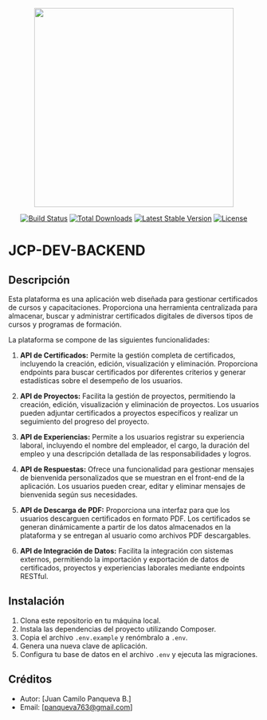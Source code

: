<p align="center"><a href="https://laravel.com" target="_blank"><img src="https://raw.githubusercontent.com/laravel/art/master/logo-lockup/5%20SVG/2%20CMYK/1%20Full%20Color/laravel-logolockup-cmyk-red.svg" width="400"></a></p>

<p align="center">
<a href="https://travis-ci.org/laravel/framework"><img src="https://travis-ci.org/laravel/framework.svg" alt="Build Status"></a>
<a href="https://packagist.org/packages/laravel/framework"><img src="https://img.shields.io/packagist/dt/laravel/framework" alt="Total Downloads"></a>
<a href="https://packagist.org/packages/laravel/framework"><img src="https://img.shields.io/packagist/v/laravel/framework" alt="Latest Stable Version"></a>
<a href="https://packagist.org/packages/laravel/framework"><img src="https://img.shields.io/packagist/l/laravel/framework" alt="License"></a>
</p>

# JCP-DEV-BACKEND

## Descripción

Esta plataforma es una aplicación web diseñada para gestionar certificados de cursos y capacitaciones. Proporciona una herramienta centralizada para almacenar, buscar y administrar certificados digitales de diversos tipos de cursos y programas de formación.

La plataforma se compone de las siguientes funcionalidades:

1. **API de Certificados:** Permite la gestión completa de certificados, incluyendo la creación, edición, visualización y eliminación. Proporciona endpoints para buscar certificados por diferentes criterios y generar estadísticas sobre el desempeño de los usuarios.

2. **API de Proyectos:** Facilita la gestión de proyectos, permitiendo la creación, edición, visualización y eliminación de proyectos. Los usuarios pueden adjuntar certificados a proyectos específicos y realizar un seguimiento del progreso del proyecto.

3. **API de Experiencias:** Permite a los usuarios registrar su experiencia laboral, incluyendo el nombre del empleador, el cargo, la duración del empleo y una descripción detallada de las responsabilidades y logros.

4. **API de Respuestas:** Ofrece una funcionalidad para gestionar mensajes de bienvenida personalizados que se muestran en el front-end de la aplicación. Los usuarios pueden crear, editar y eliminar mensajes de bienvenida según sus necesidades.

5. **API de Descarga de PDF:** Proporciona una interfaz para que los usuarios descarguen certificados en formato PDF. Los certificados se generan dinámicamente a partir de los datos almacenados en la plataforma y se entregan al usuario como archivos PDF descargables.

6. **API de Integración de Datos:** Facilita la integración con sistemas externos, permitiendo la importación y exportación de datos de certificados, proyectos y experiencias laborales mediante endpoints RESTful.

## Instalación

1. Clona este repositorio en tu máquina local.
2. Instala las dependencias del proyecto utilizando Composer.
3. Copia el archivo `.env.example` y renómbralo a `.env`.
4. Genera una nueva clave de aplicación.
5. Configura tu base de datos en el archivo `.env` y ejecuta las migraciones.

## Créditos

- Autor: [Juan Camilo Panqueva B.]
- Email: [panqueva763@gmail.com]
